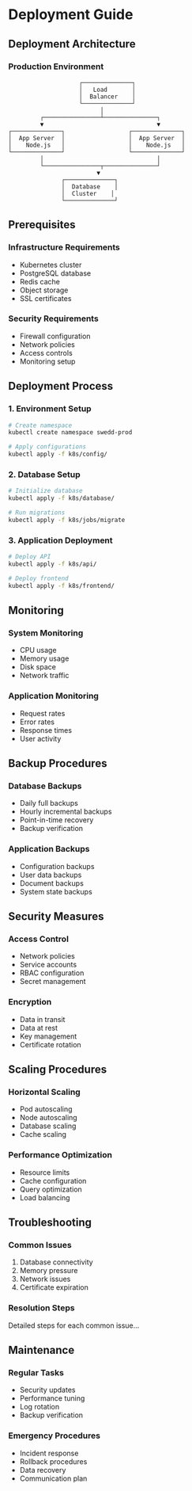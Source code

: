 # Deployment Guide

## Deployment Architecture

### Production Environment
```ascii
                    ┌──────────────┐
                    │   Load       │
                    │  Balancer    │
                    └──────────────┘
                          │
         ┌────────────────┴───────────────┐
         ▼                                ▼
┌──────────────┐                  ┌──────────────┐
│  App Server  │                  │  App Server  │
│    Node.js   │                  │    Node.js   │
└──────────────┘                  └──────────────┘
         │                                │
         └────────────────┬───────────────┘
                         ▼
               ┌──────────────┐
               │  Database    │
               │  Cluster    │
               └──────────────┘
```

## Prerequisites

### Infrastructure Requirements
- Kubernetes cluster
- PostgreSQL database
- Redis cache
- Object storage
- SSL certificates

### Security Requirements
- Firewall configuration
- Network policies
- Access controls
- Monitoring setup

## Deployment Process

### 1. Environment Setup
```bash
# Create namespace
kubectl create namespace swedd-prod

# Apply configurations
kubectl apply -f k8s/config/
```

### 2. Database Setup
```bash
# Initialize database
kubectl apply -f k8s/database/

# Run migrations
kubectl apply -f k8s/jobs/migrate
```

### 3. Application Deployment
```bash
# Deploy API
kubectl apply -f k8s/api/

# Deploy frontend
kubectl apply -f k8s/frontend/
```

## Monitoring

### System Monitoring
- CPU usage
- Memory usage
- Disk space
- Network traffic

### Application Monitoring
- Request rates
- Error rates
- Response times
- User activity

## Backup Procedures

### Database Backups
- Daily full backups
- Hourly incremental backups
- Point-in-time recovery
- Backup verification

### Application Backups
- Configuration backups
- User data backups
- Document backups
- System state backups

## Security Measures

### Access Control
- Network policies
- Service accounts
- RBAC configuration
- Secret management

### Encryption
- Data in transit
- Data at rest
- Key management
- Certificate rotation

## Scaling Procedures

### Horizontal Scaling
- Pod autoscaling
- Node autoscaling
- Database scaling
- Cache scaling

### Performance Optimization
- Resource limits
- Cache configuration
- Query optimization
- Load balancing

## Troubleshooting

### Common Issues
1. Database connectivity
2. Memory pressure
3. Network issues
4. Certificate expiration

### Resolution Steps
Detailed steps for each common issue...

## Maintenance

### Regular Tasks
- Security updates
- Performance tuning
- Log rotation
- Backup verification

### Emergency Procedures
- Incident response
- Rollback procedures
- Data recovery
- Communication plan

